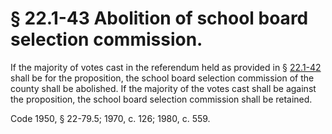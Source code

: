 # § 22.1-43 Abolition of school board selection commission.

<p>If the majority of votes cast in the referendum held as provided in § <a href='http://law.lis.virginia.gov/vacode/22.1-42/'>22.1-42</a> shall be for the proposition, the school board selection commission of the county shall be abolished. If the majority of the votes cast shall be against the proposition, the school board selection commission shall be retained.</p><p>Code 1950, § 22-79.5; 1970, c. 126; 1980, c. 559.</p>